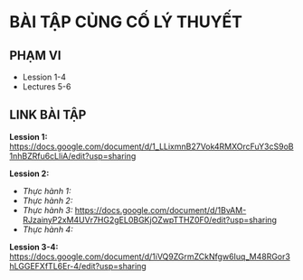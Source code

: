 # BÀI TẬP CỦNG CỐ LÝ THUYẾT

## PHẠM VI 
- Lession 1-4
- Lectures 5-6

## LINK BÀI TẬP
**Lession 1:** https://docs.google.com/document/d/1_LLixmnB27Vok4RMXOrcFuY3cS9oB1nhBZRfu6cLliA/edit?usp=sharing

**Lession 2:**
- *Thực hành 1:*
- *Thực hành 2:*
- *Thực hành 3:*  https://docs.google.com/document/d/1BvAM-RJzainyP2xM4UVr7HG2gEL0BGKjOZwpTTHZ0F0/edit?usp=sharing
- *Thực hành 4:*

**Lession 3-4:** https://docs.google.com/document/d/1iVQ9ZGrmZCkNfgw6Iuq_M48RGor3hLGGEFXfTL6Er-4/edit?usp=sharing
